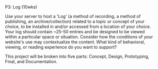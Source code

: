 P3: Log (10wks)

Use your server to host a 'Log' (a method of recording, a method of publishing, an archive/collection) related to a topic or concept of your choice, to be installed in and/or accessed from a location of your choice. Your log should contain ~25-50 entries and be designed to be viewed within a particular space or situation. Consider how the conditions of your website's use may contextualize the content. What kind of behavioral, viewing, or reading experience do you want to support? 

This project will be broken into five parts: Concept, Design, Prototyping, Final, and Documentation.
